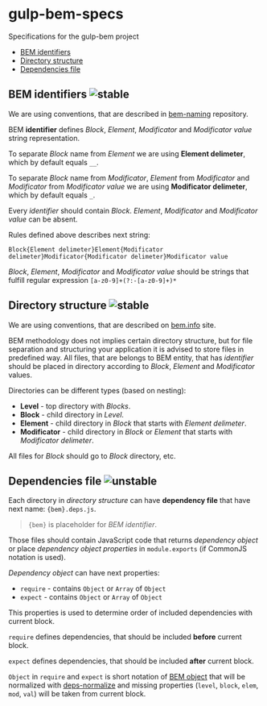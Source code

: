 # gulp-bem-specs

Specifications for the gulp-bem project

 * [BEM identifiers](#bem-identifiers-)
 * [Directory structure](#directory-structure-)
 * [Dependencies file](#dependencies-file-)

## BEM identifiers ![stable](http://img.shields.io/badge/spec-stable-brightgreen.svg?style=flat)

We are using conventions, that are described in [bem-naming](https://github.com/bem/bem-naming#string-representation) repository.

BEM __identifier__ defines _Block_, _Element_, _Modificator_ and _Modificator value_ string representation.

To separate _Block_ name from _Element_ we are using __Element delimeter__, which by default equals `__`.

To separate _Block_ name from _Modificator_, _Element_ from _Modificator_ and _Modificator_ from _Modificator value_ we are using __Modificator delimeter__, which by default equals `_`.

Every _identifier_ should contain _Block_. _Element_, _Modificator_ and _Modificator value_ can be absent.

Rules defined above describes next string:

`Block{Element delimeter}Element{Modificator delimeter}Modificator{Modificator delimeter}Modificator value`

_Block_, _Element_, _Modificator_ and _Modificator value_ should be strings that fulfill regular expression `[a-z0-9]+(?:-[a-z0-9]+)*`

## Directory structure ![stable](http://img.shields.io/badge/spec-stable-brightgreen.svg?style=flat)

We are using conventions, that are described on [bem.info](http://bem.info/method/filesystem/) site.

BEM methodology does not implies certain directory structure, but for file separation and structuring your application it is advised to store files in predefined way. All files, that are belongs to BEM entity, that has _identifier_ should be placed in directory according to _Block_, _Element_ and _Modificator_ values.

Directories can be different types (based on nesting):

* __Level__ - top directory with _Blocks_.  
* __Block__ - child directory in _Level_.
* __Element__ - child directory in _Block_ that starts with _Element delimeter_.
* __Modificator__ - child directory in _Block_ or _Element_ that starts with _Modificator delimeter_.

All files for _Block_ should go to _Block_ directory, etc.

## Dependencies file ![unstable](http://img.shields.io/badge/spec-unstable-orange.svg?style=flat)

Each directory in _directory structure_ can have __dependency file__ that have next name: `{bem}.deps.js`.

> `{bem}` is placeholder for _BEM identifier_.

Those files should contain JavaScript code that returns _dependency object_ or place _dependency object properties_ in `module.exports` (if CommonJS notation is used).

_Dependency object_ can have next properties:

 * `require` - contains `Object` or `Array` of `Object`
 * `expect` - contains `Object` or `Array` of `Object`

This properties is used to determine order of included dependencies with current block.

`require` defines dependencies, that should be included __before__ current block.

`expect` defines dependencies, that should be included __after__ current block.

`Object` in `require` and `expect` is short notation of [BEM object](https://github.com/floatdrop/bem-object) that will be normalized with [deps-normalize](https://github.com/floatdrop/deps-normalize) and missing properties (`level`, `block`, `elem`, `mod`, `val`) will be taken from current block.
